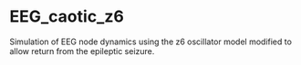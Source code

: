 # EEG_caotic_z6
Simulation of EEG node dynamics using the z6 oscillator model modified to allow return from the epileptic seizure.

